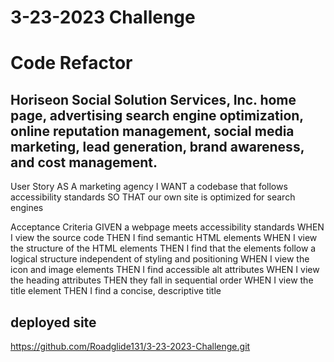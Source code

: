 # 3-23-2023 Challenge

# Code Refactor

## Horiseon Social Solution Services, Inc. home page, advertising search engine optimization, online reputation management, social media marketing, lead generation, brand awareness, and cost management.



User Story
AS A marketing agency
I WANT a codebase that follows accessibility standards
SO THAT our own site is optimized for search engines

Acceptance Criteria
GIVEN a webpage meets accessibility standards
WHEN I view the source code
THEN I find semantic HTML elements
WHEN I view the structure of the HTML elements
THEN I find that the elements follow a logical structure independent of styling and positioning
WHEN I view the icon and image elements
THEN I find accessible alt attributes
WHEN I view the heading attributes
THEN they fall in sequential order
WHEN I view the title element
THEN I find a concise, descriptive title

## deployed site 

https://github.com/Roadglide131/3-23-2023-Challenge.git